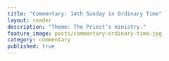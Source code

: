 ```yaml
---
title: "Commentary: 14th Sunday in Ordinary Time"
layout: reader
description: "Theme: The Priest’s ministry."
feature_image: posts/commentary-ordinary-time.jpg
category: commentary
published: true
---
```

